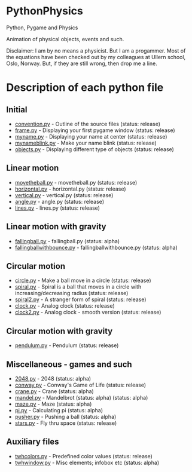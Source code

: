 # PythonPhysics
Python, Pygame and Physics

Animation of physical objects, events and such.

Disclaimer: I am by no means a physicist. But I am a progammer. Most of the equations have been checked out by my colleagues at Ullern school, Oslo, Norway. But, if they are still wrong, then drop me a line.
# Description of each python file

## Initial
* [convention.py](https://github.com/tomwh2010/PythonPhysics/blob/master/Python/convention.py "convention.py") - Outline of the source files (status: release)
* [frame.py](https://github.com/tomwh2010/PythonPhysics/blob/master/Python/frame.py "frame.py") - Displaying your first pygame window (status: release)
* [myname.py](https://github.com/tomwh2010/PythonPhysics/blob/master/Python/myname.py "myname.py") - Displaying your name at center (status: release)
* [mynameblink.py](https://github.com/tomwh2010/PythonPhysics/blob/master/Python/mynameblink.py "mynameblink.py") - Make your name blink (status: release)
* [objects.py](https://github.com/tomwh2010/PythonPhysics/blob/master/Python/objects.py "objects.py") - Displaying different type of objects (status: release)

## Linear motion
* [movetheball.py](https://github.com/tomwh2010/PythonPhysics/blob/master/Python/movetheball.py "movetheball.py") - movetheball.py (status: release)
* [horizontal.py](https://github.com/tomwh2010/PythonPhysics/blob/master/Python/horizontal.py "horizontal.py") - horizontal.py (status: release)
* [vertical.py](https://github.com/tomwh2010/PythonPhysics/blob/master/Python/vertical.py "vertical.py") - vertical.py (status: release)
* [angle.py](https://github.com/tomwh2010/PythonPhysics/blob/master/Python/angle.py "angle.py") - angle.py (status: release)
* [lines.py](https://github.com/tomwh2010/PythonPhysics/blob/master/Python/lines.py "lines.py") - lines.py (status: release)

## Linear motion with gravity
* [fallingball.py](https://github.com/tomwh2010/PythonPhysics/blob/master/Python/fallingball.py "fallingball.py") - fallingball.py (status: alpha)
* [fallingballwithbounce.py](https://github.com/tomwh2010/PythonPhysics/blob/master/Python/fallingballwithbounce.py "fallingballwithbounce.py") - fallingballwithbounce.py (status: alpha)

## Circular motion
* [circle.py](https://github.com/tomwh2010/PythonPhysics/blob/master/Python/circle.py "circle.py") - Make a ball move in a circle (status: release)
* [spiral.py](https://github.com/tomwh2010/PythonPhysics/blob/master/Python/spiral.py "spiral.py") - Spiral is a ball that moves in a circle with increasing/decreasing radius (status: release)
* [spiral2.py](https://github.com/tomwh2010/PythonPhysics/blob/master/Python/spiral2.py "spiral2.py") - A stranger form of spiral (status: release)
* [clock.py](https://github.com/tomwh2010/PythonPhysics/blob/master/Python/clock.py "clock.py") - Analog clock (status: release)
* [clock2.py](https://github.com/tomwh2010/PythonPhysics/blob/master/Python/clock2.py "clock2.py") - Analog clock - smooth version (status: release)

## Circular motion with gravity
* [pendulum.py](https://github.com/tomwh2010/PythonPhysics/blob/master/Python/pendulum.py "pendulum.py") - Pendulum (status: release)

## Miscellaneous - games and such
* [2048.py](https://github.com/tomwh2010/PythonPhysics/blob/master/Python/2048.py "2048.py") - 2048 (status: alpha)
* [conway.py](https://github.com/tomwh2010/PythonPhysics/blob/master/Python/conway.py "conway.py") - Conway's Game of Life (status: release)
* [crane.py](https://github.com/tomwh2010/PythonPhysics/blob/master/Python/crane.py "crane.py") - Crane (status: alpha)
* [mandel.py](https://github.com/tomwh2010/PythonPhysics/blob/master/Python/mandel.py "mandel.py") - Mandelbrot (status: alpha) (status: alpha)
* [maze.py](https://github.com/tomwh2010/PythonPhysics/blob/master/Python/maze.py "maze.py") - Maze (status: alpha)
* [pi.py](https://github.com/tomwh2010/PythonPhysics/blob/master/Python/pi.py "pi.py") - Calculating pi (status: alpha)
* [pusher.py](https://github.com/tomwh2010/PythonPhysics/blob/master/Python/pusher.py "pusher.py") - Pushing a ball (status: alpha)
* [stars.py](https://github.com/tomwh2010/PythonPhysics/blob/master/Python/stars.py "stars.py") - Fly thru space (status: release)

## Auxiliary files
* [twhcolors.py](https://github.com/tomwh2010/PythonPhysics/blob/master/Python/twhcolors.py "twhcolors.py") - Predefined color values (status: release)
* [twhwindow.py](https://github.com/tomwh2010/PythonPhysics/blob/master/Python/twhwindow.py "twhwindow.py") - Misc elements; infobox etc (status: alpha)
